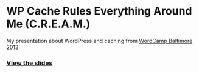 WP Cache Rules Everything Around Me (C.R.E.A.M.)
===================================

My presentation about WordPress and caching from [WordCamp Baltimore 2013](http://2013.baltimore.wordcamp.org/)

### [View the slides](http://kingkool68.com/wp-cream) ###
